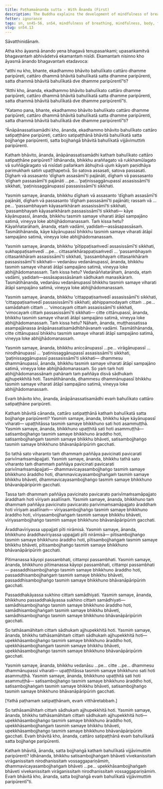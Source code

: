 ```yaml
---
title: Paṭhamaānanda sutta - With Ānanda (First)
description: The Buddha explains the development of mindfulness of breathing and its benefits in fulfilling the four establishments of mindfulness, the seven factors of awakening, and clear knowing and release.
fetter: ignorance
tags: sn, sn45-56, sn54, mindfulness of breathing, mindfulness, body, feelings, mind, mental qualities, seven factors of awakening, wisdom, liberation
slug: sn54.13
---
```


Sāvatthinidānaṁ.

Atha kho āyasmā ānando yena bhagavā tenupasaṅkami; upasaṅkamitvā bhagavantaṁ abhivādetvā ekamantaṁ nisīdi. Ekamantaṁ nisinno kho āyasmā ānando bhagavantaṁ etadavoca:

“atthi nu kho, bhante, ekadhammo bhāvito bahulīkato cattāro dhamme paripūreti, cattāro dhammā bhāvitā bahulīkatā satta dhamme paripūrenti, satta dhammā bhāvitā bahulīkatā dve dhamme paripūrentī”ti?

“Atthi kho, ānanda, ekadhammo bhāvito bahulīkato cattāro dhamme paripūreti, cattāro dhammā bhāvitā bahulīkatā satta dhamme paripūrenti, satta dhammā bhāvitā bahulīkatā dve dhamme paripūrentī”ti.

“Katamo pana, bhante, ekadhammo bhāvito bahulīkato cattāro dhamme paripūreti, cattāro dhammā bhāvitā bahulīkatā satta dhamme paripūrenti, satta dhammā bhāvitā bahulīkatā dve dhamme paripūrentī”ti?

“Ānāpānassatisamādhi kho, ānanda, ekadhammo bhāvito bahulīkato cattāro satipaṭṭhāne paripūreti, cattāro satipaṭṭhānā bhāvitā bahulīkatā satta bojjhaṅge paripūrenti, satta bojjhaṅgā bhāvitā bahulīkatā vijjāvimuttiṁ paripūrenti.

Kathaṁ bhāvito, ānanda, ānāpānassatisamādhi kathaṁ bahulīkato cattāro satipaṭṭhāne paripūreti? Idhānanda, bhikkhu araññagato vā rukkhamūlagato vā suññāgāragato vā nisīdati pallaṅkaṁ ābhujitvā ujuṁ kāyaṁ paṇidhāya parimukhaṁ satiṁ upaṭṭhapetvā. So satova assasati, satova passasati. Dīghaṁ vā assasanto ‘dīghaṁ assasāmī’ti pajānāti, dīghaṁ vā passasanto ‘dīghaṁ passasāmī’ti pajānāti …pe… ‘paṭinissaggānupassī assasissāmī’ti sikkhati, ‘paṭinissaggānupassī passasissāmī’ti sikkhati.

Yasmiṁ samaye, ānanda, bhikkhu dīghaṁ vā assasanto ‘dīghaṁ assasāmī’ti pajānāti, dīghaṁ vā passasanto ‘dīghaṁ passasāmī’ti pajānāti; rassaṁ vā …pe… ‘passambhayaṁ kāyasaṅkhāraṁ assasissāmī’ti sikkhati, ‘passambhayaṁ kāyasaṅkhāraṁ passasissāmī’ti sikkhati— kāye kāyānupassī, ānanda, bhikkhu tasmiṁ samaye viharati ātāpī sampajāno satimā, vineyya loke abhijjhādomanassaṁ. Taṁ kissa hetu? Kāyaññatarāhaṁ, ānanda, etaṁ vadāmi, yadidaṁ—assāsapassāsaṁ. Tasmātihānanda, kāye kāyānupassī bhikkhu tasmiṁ samaye viharati ātāpī sampajāno satimā, vineyya loke abhijjhādomanassaṁ.

Yasmiṁ samaye, ānanda, bhikkhu ‘pītippaṭisaṁvedī assasissāmī’ti sikkhati, sukhappaṭisaṁvedī …pe… cittasaṅkhārappaṭisaṁvedī … ‘passambhayaṁ cittasaṅkhāraṁ assasissāmī’ti sikkhati, ‘passambhayaṁ cittasaṅkhāraṁ passasissāmī’ti sikkhati— vedanāsu vedanānupassī, ānanda, bhikkhu tasmiṁ samaye viharati ātāpī sampajāno satimā, vineyya loke abhijjhādomanassaṁ. Taṁ kissa hetu? Vedanāññatarāhaṁ, ānanda, etaṁ vadāmi, yadidaṁ—assāsapassāsānaṁ sādhukaṁ manasikāraṁ. Tasmātihānanda, vedanāsu vedanānupassī bhikkhu tasmiṁ samaye viharati ātāpī sampajāno satimā, vineyya loke abhijjhādomanassaṁ.

Yasmiṁ samaye, ānanda, bhikkhu ‘cittappaṭisaṁvedī assasissāmī’ti sikkhati, ‘cittappaṭisaṁvedī passasissāmī’ti sikkhati; abhippamodayaṁ cittaṁ …pe… samādahaṁ cittaṁ … ‘vimocayaṁ cittaṁ assasissāmī’ti sikkhati, ‘vimocayaṁ cittaṁ passasissāmī’ti sikkhati— citte cittānupassī, ānanda, bhikkhu tasmiṁ samaye viharati ātāpī sampajāno satimā, vineyya loke abhijjhādomanassaṁ. Taṁ kissa hetu? Nāhaṁ, ānanda, muṭṭhassatissa asampajānassa ānāpānassatisamādhibhāvanaṁ vadāmi. Tasmātihānanda, citte cittānupassī bhikkhu tasmiṁ samaye viharati ātāpī sampajāno satimā, vineyya loke abhijjhādomanassaṁ.

Yasmiṁ samaye, ānanda, bhikkhu aniccānupassī …pe… virāgānupassī … nirodhānupassī … ‘paṭinissaggānupassī assasissāmī’ti sikkhati, ‘paṭinissaggānupassī passasissāmī’ti sikkhati— dhammesu dhammānupassī, ānanda, bhikkhu tasmiṁ samaye viharati ātāpī sampajāno satimā, vineyya loke abhijjhādomanassaṁ. So yaṁ taṁ hoti abhijjhādomanassānaṁ pahānaṁ taṁ paññāya disvā sādhukaṁ ajjhupekkhitā hoti. Tasmātihānanda, dhammesu dhammānupassī bhikkhu tasmiṁ samaye viharati ātāpī sampajāno satimā, vineyya loke abhijjhādomanassaṁ.

Evaṁ bhāvito kho, ānanda, ānāpānassatisamādhi evaṁ bahulīkato cattāro satipaṭṭhāne paripūreti.

Kathaṁ bhāvitā cānanda, cattāro satipaṭṭhānā kathaṁ bahulīkatā satta bojjhaṅge paripūrenti? Yasmiṁ samaye, ānanda, bhikkhu kāye kāyānupassī viharati— upaṭṭhitāssa tasmiṁ samaye bhikkhuno sati hoti asammuṭṭhā. Yasmiṁ samaye, ānanda, bhikkhuno upaṭṭhitā sati hoti asammuṭṭhā—satisambojjhaṅgo tasmiṁ samaye bhikkhuno āraddho hoti, satisambojjhaṅgaṁ tasmiṁ samaye bhikkhu bhāveti, satisambojjhaṅgo tasmiṁ samaye bhikkhuno bhāvanāpāripūriṁ gacchati.

So tathā sato viharanto taṁ dhammaṁ paññāya pavicinati pavicarati parivīmaṁsamāpajjati. Yasmiṁ samaye, ānanda, bhikkhu tathā sato viharanto taṁ dhammaṁ paññāya pavicinati pavicarati parivīmaṁsamāpajjati— dhammavicayasambojjhaṅgo tasmiṁ samaye bhikkhuno āraddho hoti, dhammavicayasambojjhaṅgaṁ tasmiṁ samaye bhikkhu bhāveti, dhammavicayasambojjhaṅgo tasmiṁ samaye bhikkhuno bhāvanāpāripūriṁ gacchati.

Tassa taṁ dhammaṁ paññāya pavicinato pavicarato parivīmaṁsamāpajjato āraddhaṁ hoti vīriyaṁ asallīnaṁ. Yasmiṁ samaye, ānanda, bhikkhuno taṁ dhammaṁ paññāya pavicinato pavicarato parivīmaṁsamāpajjato āraddhaṁ hoti vīriyaṁ asallīnaṁ— vīriyasambojjhaṅgo tasmiṁ samaye bhikkhuno āraddho hoti, vīriyasambojjhaṅgaṁ tasmiṁ samaye bhikkhu bhāveti, vīriyasambojjhaṅgo tasmiṁ samaye bhikkhuno bhāvanāpāripūriṁ gacchati.

Āraddhavīriyassa uppajjati pīti nirāmisā. Yasmiṁ samaye, ānanda, bhikkhuno āraddhavīriyassa uppajjati pīti nirāmisā— pītisambojjhaṅgo tasmiṁ samaye bhikkhuno āraddho hoti, pītisambojjhaṅgaṁ tasmiṁ samaye bhikkhu bhāveti, pītisambojjhaṅgo tasmiṁ samaye bhikkhuno bhāvanāpāripūriṁ gacchati.

Pītimanassa kāyopi passambhati, cittampi passambhati. Yasmiṁ samaye, ānanda, bhikkhuno pītimanassa kāyopi passambhati, cittampi passambhati— passaddhisambojjhaṅgo tasmiṁ samaye bhikkhuno āraddho hoti, passaddhisambojjhaṅgaṁ tasmiṁ samaye bhikkhu bhāveti, passaddhisambojjhaṅgo tasmiṁ samaye bhikkhuno bhāvanāpāripūriṁ gacchati.

Passaddhakāyassa sukhino cittaṁ samādhiyati. Yasmiṁ samaye, ānanda, bhikkhuno passaddhakāyassa sukhino cittaṁ samādhiyati— samādhisambojjhaṅgo tasmiṁ samaye bhikkhuno āraddho hoti, samādhisambojjhaṅgaṁ tasmiṁ samaye bhikkhu bhāveti, samādhisambojjhaṅgo tasmiṁ samaye bhikkhuno bhāvanāpāripūriṁ gacchati.

So tathāsamāhitaṁ cittaṁ sādhukaṁ ajjhupekkhitā hoti. Yasmiṁ samaye, ānanda, bhikkhu tathāsamāhitaṁ cittaṁ sādhukaṁ ajjhupekkhitā hoti— upekkhāsambojjhaṅgo tasmiṁ samaye bhikkhuno āraddho hoti, upekkhāsambojjhaṅgaṁ tasmiṁ samaye bhikkhu bhāveti, upekkhāsambojjhaṅgo tasmiṁ samaye bhikkhuno bhāvanāpāripūriṁ gacchati.

Yasmiṁ samaye, ānanda, bhikkhu vedanāsu …pe… citte …pe… dhammesu dhammānupassī viharati— upaṭṭhitāssa tasmiṁ samaye bhikkhuno sati hoti asammuṭṭhā. Yasmiṁ samaye, ānanda, bhikkhuno upaṭṭhitā sati hoti asammuṭṭhā— satisambojjhaṅgo tasmiṁ samaye bhikkhuno āraddho hoti, satisambojjhaṅgaṁ tasmiṁ samaye bhikkhu bhāveti, satisambojjhaṅgo tasmiṁ samaye bhikkhuno bhāvanāpāripūriṁ gacchati.

[Yathā paṭhamaṁ satipaṭṭhānaṁ, evaṁ vitthāretabbaṁ.]

So tathāsamāhitaṁ cittaṁ sādhukaṁ ajjhupekkhitā hoti. Yasmiṁ samaye, ānanda, bhikkhu tathāsamāhitaṁ cittaṁ sādhukaṁ ajjhupekkhitā hoti— upekkhāsambojjhaṅgo tasmiṁ samaye bhikkhuno āraddho hoti, upekkhāsambojjhaṅgaṁ tasmiṁ samaye bhikkhu bhāveti, upekkhāsambojjhaṅgo tasmiṁ samaye bhikkhuno bhāvanāpāripūriṁ gacchati. Evaṁ bhāvitā kho, ānanda, cattāro satipaṭṭhānā evaṁ bahulīkatā satta bojjhaṅge paripūrenti.

Kathaṁ bhāvitā, ānanda, satta bojjhaṅgā kathaṁ bahulīkatā vijjāvimuttiṁ paripūrenti? Idhānanda, bhikkhu satisambojjhaṅgaṁ bhāveti vivekanissitaṁ virāganissitaṁ nirodhanissitaṁ vossaggapariṇāmiṁ, dhammavicayasambojjhaṅgaṁ bhāveti …pe… upekkhāsambojjhaṅgaṁ bhāveti vivekanissitaṁ virāganissitaṁ nirodhanissitaṁ vossaggapariṇāmiṁ. Evaṁ bhāvitā kho, ānanda, satta bojjhaṅgā evaṁ bahulīkatā vijjāvimuttiṁ paripūrentī”ti.
